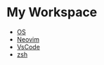 # My Workspace

- [OS](https://github.com/ralvescosta/workspace/tree/master/os)
- [Neovim](https://github.com/ralvescosta/workspace/tree/master/neovim)
- [VsCode](https://github.com/ralvescosta/workspace/tree/master/vscode)
- [zsh](https://github.com/ralvescosta/workspace/tree/master/zsh)